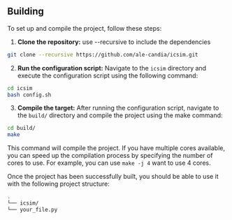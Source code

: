 ## Building

To set up and compile the project, follow these steps:

1. **Clone the repository:** use --recursive to include the dependencies
```sh
git clone --recursive https://github.com/ale-candia/icsim.git
```

2. **Run the configuration script:** Navigate to the `icsim` directory and execute the configuration script using the following command:
```sh
cd icsim
bash config.sh
```

3. **Compile the target:** After running the configuration script, navigate to the `build/` directory and compile the project using the make command:
```sh
cd build/
make
```
This command will compile the project. If you have multiple cores available, you can speed up the compilation process by specifying the number of cores to use. For example, you can use `make -j 4` want to use 4 cores.

Once the project has been successfully built, you should be able to use it with the following project structure:
```sh
.
└── icsim/
└── your_file.py
```
